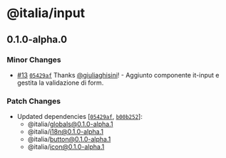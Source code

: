 # @italia/input

## 0.1.0-alpha.0

### Minor Changes

- [#13](https://github.com/italia/design-web-components/pull/13) [`05429af`](https://github.com/italia/design-web-components/commit/05429af9465b4af9b8301fc60691263dffcc00d7) Thanks [@giuliaghisini](https://github.com/giuliaghisini)! - Aggiunto componente it-input e gestita la validazione di form.

### Patch Changes

- Updated dependencies [[`05429af`](https://github.com/italia/design-web-components/commit/05429af9465b4af9b8301fc60691263dffcc00d7), [`b00b252`](https://github.com/italia/design-web-components/commit/b00b252d12958a8bbbb1627c14a00a0ea704f96f)]:
  - @italia/globals@0.1.0-alpha.1
  - @italia/i18n@0.1.0-alpha.1
  - @italia/button@0.1.0-alpha.1
  - @italia/icon@0.1.0-alpha.1
